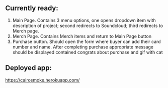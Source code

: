 ## Currently ready:
1. Main Page. Contains 3 menu options, one opens dropdown item with description of project; second redirects to Soundcloud; third redirects to Merch page.
2. Merch Page. Contains Merch items and return to Main Page button
3. Purchase button. Should open the form where buyer can add their card number and name. After completing purchase appropriate message should be displayed contained congrats about purchase and gif with cat

## Deployed app:
https://cairosmoke.herokuapp.com/
